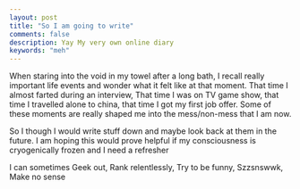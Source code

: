 ```yaml
---
layout: post
title: "So I am going to write"
comments: false
description: Yay My very own online diary
keywords: "meh"
---
```


When staring into the void in my towel after a long bath, I recall really important life events and wonder what it felt like at that moment. That time I almost farted during an interview, That time I was on TV game show, that time I travelled alone to china, that time I got my first job offer. Some of these moments are really shaped me into the mess/non-mess that I am now. 

So I though I would write stuff down and maybe look back at them in the future. I am hoping this would prove helpful if my consciousness is cryogenically frozen and I need a refresher

I can sometimes Geek out, Rank relentlessly, Try to be funny, Szzsnswwk, Make no sense
